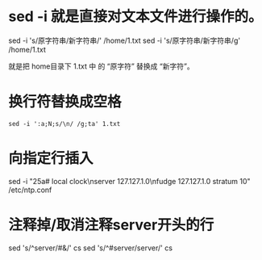 <!--
 * @Author: wjn
 * @Date: 2020-03-12 20:18:56
 * @LastEditors: wjn
 * @LastEditTime: 2020-03-12 20:24:20
 -->
# sed -i 就是直接对文本文件进行操作的。

sed -i 's/原字符串/新字符串/' /home/1.txt
sed -i 's/原字符串/新字符串/g' /home/1.txt

就是把 home目录下 1.txt 中 的  “原字符” 替换成 “新字符”。

# 换行符替换成空格
```
sed -i ':a;N;s/\n/ /g;ta' 1.txt
```


# 向指定行插入
sed -i "25a# local clock\nserver 127.127.1.0\nfudge  127.127.1.0 stratum 10" /etc/ntp.conf


# 注释掉/取消注释server开头的行
sed 's/^server/#&/' cs 
sed 's/^#server/server/' cs